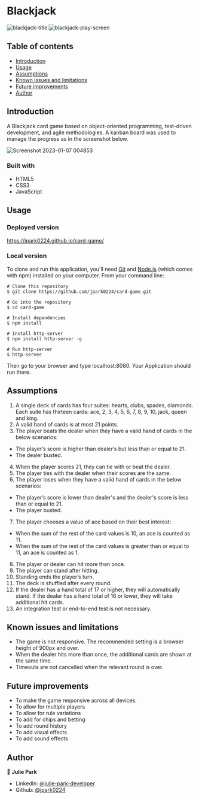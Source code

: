 # Blackjack

![blackjack-title](https://user-images.githubusercontent.com/86682774/211224291-2da7e709-ba8c-459a-b55e-4725b8bb2646.png)
![blackjack-play-screen](https://user-images.githubusercontent.com/86682774/211224305-7d868d23-89cc-490c-a249-2159665d0b6b.png)

## Table of contents

- [Introduction](#introduction)
- [Usage](#usage)
- [Assumptions](#assumptions)
- [Known issues and limitations](#known-issues-and-limitations)
- [Future improvements](#future-improvements)
- [Author](#author)

## Introduction

A Blackjack card game based on object-oriented programming, test-driven development, and agile methodologies. 
A kanban board was used to manage the progress as in the screenshot below.

![Screenshot 2023-01-07 004853](https://user-images.githubusercontent.com/86682774/211225096-2a79ecba-0713-4ff2-b180-60055fa7bb3a.png)

### Built with

- HTML5
- CSS3
- JavaScript

## Usage
### Deployed version
https://jpark0224.github.io/card-game/

### Local version
To clone and run this application, you'll need [Git](https://git-scm.com/) and [Node.js](https://nodejs.org/en/) (which comes with npm) installed on your computer. From your command line:

```
# Clone this repository
$ git clone https://github.com/jpark0224/card-game.git

# Go into the repository
$ cd card-game

# Install dependencies
$ npm install

# Install http-server
$ npm install http-server -g

# Run http-server
$ http-server
```

Then go to your browser and type localhost:8080. Your Application should run there.

## Assumptions
1. A single deck of cards has four suites: hearts, clubs, spades, diamonds. Each suite has thirteen cards: ace, 2, 3, 4, 5, 6, 7, 8, 9, 10, jack, queen and king.
2. A valid hand of cards is at most 21 points.
3. The player beats the dealer when they have a valid hand of cards in the below scenarios:
* The player’s score is higher than dealer’s but less than or equal to 21.
* The dealer busted.
4. When the player scores 21, they can tie with or beat the dealer.
5. The player ties with the dealer when their scores are the same. 
6. The player loses when they have a valid hand of cards in the below scenarios:
* The player’s score is lower than dealer's and the dealer's score is less than or equal to 21.
* The player busted.
7. The player chooses a value of ace based on their best interest:
* When the sum of the rest of the card values is 10, an ace is counted as 11. 
* When the sum of the rest of the card values is greater than or equal to 11, an ace is counted as 1.
8. The player or dealer can hit more than once.
9. The player can stand after hitting. 
10. Standing ends the player’s turn.
11. The deck is shuffled after every round.
12. If the dealer has a hand total of 17 or higher, they will automatically stand. If the dealer has a hand total of 16 or lower, they will take additional hit cards.
13. An integration test or end-to-end test is not necessary.

## Known issues and limitations

- The game is not responsive. The recommended setting is a browser height of 900px and over.
- When the dealer hits more than once, the additional cards are shown at the same time.
- Timeouts are not cancelled when the relevant round is over.

## Future improvements
- To make the game responsive across all devices.
- To allow for multiple players
-	To allow for rule variations
- To add for chips and betting
- To add round history
- To add visual effects
- To add sound effects

## Author

👤 **Julie Park**

- LinkedIn: [@julie-park-developer](https://www.linkedin.com/in/julie-park-developer/)
- Github: [@jpark0224](https://github.com/jpark0224)
